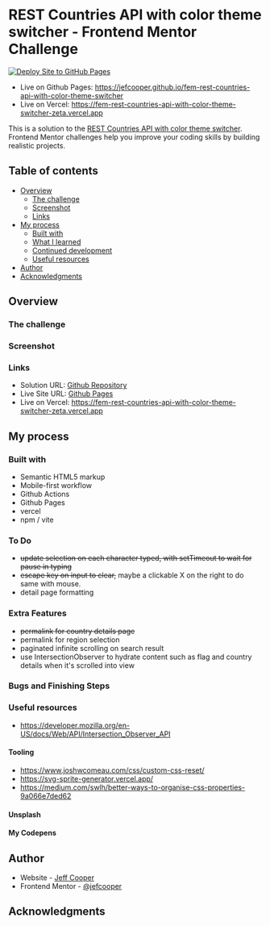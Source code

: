 # REST Countries API with color theme switcher - Frontend Mentor Challenge

[![Deploy Site to GitHub Pages](https://github.com/jefcooper/fem-rest-countries-api-with-color-theme-switcher/actions/workflows/static.yml/badge.svg)](https://github.com/jefcooper/fem-rest-countries-api-with-color-theme-switcher/actions/workflows/static.yml)

- Live on Github Pages: https://jefcooper.github.io/fem-rest-countries-api-with-color-theme-switcher
- Live on Vercel: https://fem-rest-countries-api-with-color-theme-switcher-zeta.vercel.app

This is a solution to the [REST Countries API with color theme switcher](https://www.frontendmentor.io/challenges/rest-countries-api-with-color-theme-switcher-5cacc469fec04111f7b848ca). Frontend Mentor challenges help you improve your coding skills by building realistic projects.

## Table of contents

- [Overview](#overview)
  - [The challenge](#the-challenge)
  - [Screenshot](#screenshot)
  - [Links](#links)
- [My process](#my-process)
  - [Built with](#built-with)
  - [What I learned](#what-i-learned)
  - [Continued development](#continued-development)
  - [Useful resources](#useful-resources)
- [Author](#author)
- [Acknowledgments](#acknowledgments)

## Overview

### The challenge

### Screenshot

### Links

- Solution URL: [Github Repository](https://github.com/jefcooper/fem-rest-countries-api-with-color-theme-switcher)
- Live Site URL: [Github Pages](https://jefcooper.github.io/fem-rest-countries-api-with-color-theme-switcher)
- Live on Vercel: https://fem-rest-countries-api-with-color-theme-switcher-zeta.vercel.app

## My process

### Built with

- Semantic HTML5 markup
- Mobile-first workflow
- Github Actions
- Github Pages
- vercel
- npm / vite

### To Do

- ~~update selection on each character typed, with setTimeout to wait for pause in typing~~
- ~~escape key on input to clear,~~ maybe a clickable X on the right to do same with mouse.
- detail page formatting

### Extra Features

- ~~permalink for country details page~~
- permalink for region selection
- paginated infinite scrolling on search result
- use IntersectionObserver to hydrate content such as flag and country details when it's scrolled into view

### Bugs and Finishing Steps

### Useful resources

- https://developer.mozilla.org/en-US/docs/Web/API/Intersection_Observer_API

#### Tooling

- https://www.joshwcomeau.com/css/custom-css-reset/
- https://svg-sprite-generator.vercel.app/
- https://medium.com/swlh/better-ways-to-organise-css-properties-9a066e7ded62

#### Unsplash

#### My Codepens

## Author

- Website - [Jeff Cooper](https://jefcooper.github.io)
- Frontend Mentor - [@jefcooper](https://www.frontendmentor.io/profile/jefcooper)

## Acknowledgments
